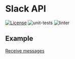 # Slack API

<a href="https://opensource.org/licenses/Apache-2.0" rel="nofollow"><img src="https://img.shields.io/badge/license-Apache%202-blue" alt="License" style="max-width:100%;"></a>
![unit-tests](https://github.com/s-larionov/slack-api/workflows/unit-tests/badge.svg)
![linter](https://github.com/s-larionov/slack-api/workflows/linter/badge.svg)

## Example

[Receive messages](examples/messages) 
